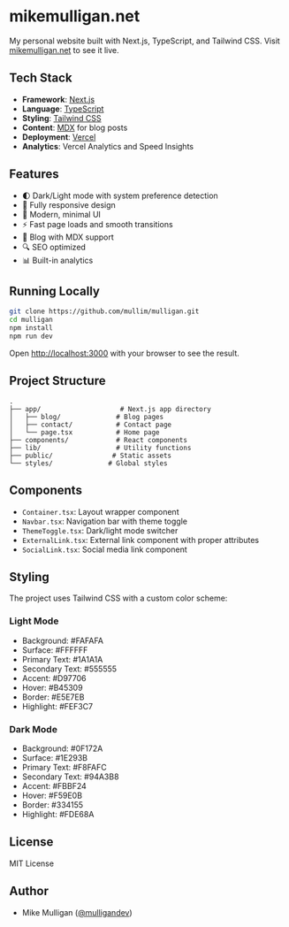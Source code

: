 # mikemulligan.net

My personal website built with Next.js, TypeScript, and Tailwind CSS. Visit [mikemulligan.net](https://mikemulligan.net) to see it live.

## Tech Stack

- **Framework**: [Next.js](https://nextjs.org/)
- **Language**: [TypeScript](https://www.typescriptlang.org/)
- **Styling**: [Tailwind CSS](https://tailwindcss.com/)
- **Content**: [MDX](https://mdxjs.com/) for blog posts
- **Deployment**: [Vercel](https://vercel.com)
- **Analytics**: Vercel Analytics and Speed Insights

## Features

- 🌓 Dark/Light mode with system preference detection
- 📱 Fully responsive design
- 🎨 Modern, minimal UI
- ⚡️ Fast page loads and smooth transitions
- 📝 Blog with MDX support
- 🔍 SEO optimized
- 📊 Built-in analytics

## Running Locally

```bash
git clone https://github.com/mullim/mulligan.git
cd mulligan
npm install
npm run dev
```

Open [http://localhost:3000](http://localhost:3000) with your browser to see the result.

## Project Structure

```
.
├── app/                    # Next.js app directory
│   ├── blog/              # Blog pages
│   ├── contact/           # Contact page
│   └── page.tsx           # Home page
├── components/            # React components
├── lib/                   # Utility functions
├── public/               # Static assets
└── styles/              # Global styles
```

## Components

- `Container.tsx`: Layout wrapper component
- `Navbar.tsx`: Navigation bar with theme toggle
- `ThemeToggle.tsx`: Dark/light mode switcher
- `ExternalLink.tsx`: External link component with proper attributes
- `SocialLink.tsx`: Social media link component

## Styling

The project uses Tailwind CSS with a custom color scheme:

### Light Mode

- Background: #FAFAFA
- Surface: #FFFFFF
- Primary Text: #1A1A1A
- Secondary Text: #555555
- Accent: #D97706
- Hover: #B45309
- Border: #E5E7EB
- Highlight: #FEF3C7

### Dark Mode

- Background: #0F172A
- Surface: #1E293B
- Primary Text: #F8FAFC
- Secondary Text: #94A3B8
- Accent: #FBBF24
- Hover: #F59E0B
- Border: #334155
- Highlight: #FDE68A

## License

MIT License

## Author

- Mike Mulligan ([@mulligandev](https://twitter.com/mulligandev))
